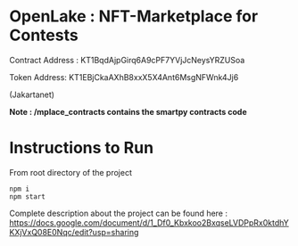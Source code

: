 # OpenLake : NFT-Marketplace for Contests
Contract Address : KT1BqdAjpGirq6A9cPF7YVjJcNeysYRZUSoa

Token Address: KT1EBjCkaAXhB8xxX5X4Ant6MsgNFWnk4Jj6

(Jakartanet)

**Note : /mplace_contracts contains the smartpy contracts code**

# Instructions to Run
From root directory of the project
```
npm i
npm start
```

Complete description about the project can be found here : https://docs.google.com/document/d/1_Df0_Kbxkoo2BxqseLVDPpRx0ktdhYKXjVxQ08E0Nqc/edit?usp=sharing


